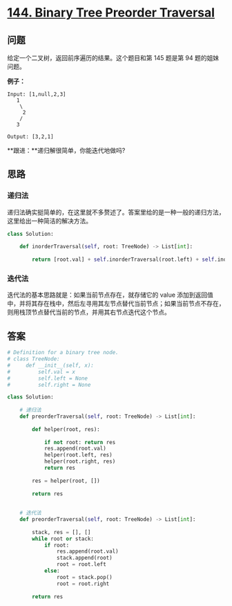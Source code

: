 # [144. Binary Tree Preorder Traversal](https://leetcode.com/problems/binary-tree-preorder-traversal/)

## 问题

给定一个二叉树，返回前序遍历的结果。这个题目和第 145 题是第 94 题的姐妹问题。

**例子：**

```
Input: [1,null,2,3]
   1
    \
     2
    /
   3

Output: [3,2,1]
```

**跟进：**递归解很简单，你能迭代地做吗?

## 思路

### 递归法

递归法确实挺简单的，在这里就不多赘述了。答案里给的是一种一般的递归方法，这里给出一种简洁的解决方法。

```python
class Solution:
    
    def inorderTraversal(self, root: TreeNode) -> List[int]:
        
        return [root.val] + self.inorderTraversal(root.left) + self.inorderTraversal(root.right) if root else []
```

### 迭代法

迭代法的基本思路就是：如果当前节点存在，就存储它的 value 添加到返回值中，并将其存在栈中，然后左寻用其左节点替代当前节点；如果当前节点不存在，则用栈顶节点替代当前的节点，并用其右节点迭代这个节点。

## 答案

```python
# Definition for a binary tree node.
# class TreeNode:
#     def __init__(self, x):
#         self.val = x
#         self.left = None
#         self.right = None

class Solution:
    
    # 递归法
    def preorderTraversal(self, root: TreeNode) -> List[int]:
        
        def helper(root, res):
        
            if not root: return res
            res.append(root.val)
            helper(root.left, res)
            helper(root.right, res)
            return res
        
        res = helper(root, [])
        
        return res
    
    
    # 迭代法
    def preorderTraversal(self, root: TreeNode) -> List[int]:
        
        stack, res = [], []
        while root or stack:
            if root:
                res.append(root.val)
                stack.append(root)
                root = root.left
            else:
                root = stack.pop()
                root = root.right
            
        return res
```